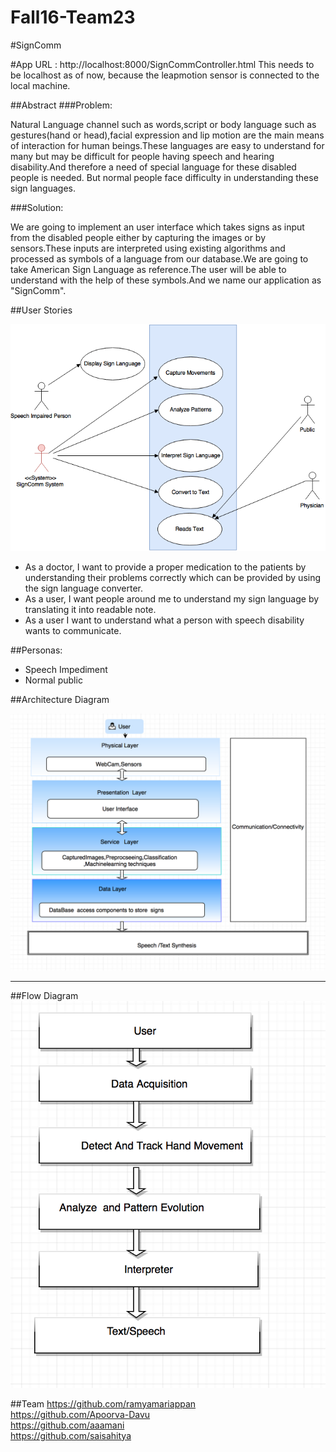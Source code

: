 # Fall16-Team23

#SignComm

#App URL : http://localhost:8000/SignCommController.html 
This needs to be localhost as of now, because the leapmotion sensor is connected to the local machine.

##Abstract
###Problem:


Natural Language channel such as words,script or body language such as gestures(hand or head),facial expression and lip motion are the main means of interaction for human beings.These languages are easy to understand for many  but may be difficult for  people having speech and hearing disability.And therefore a need of special language for these disabled people is needed. But normal people face difficulty in understanding these sign languages.


###Solution:


We are going to implement an user interface which takes signs as input from the disabled people either by capturing the images or by sensors.These inputs are interpreted using existing algorithms and processed as symbols of a language from our database.We are going to take American Sign Language as reference.The user will be able to understand with the help of these symbols.And we name our application as "SignComm".

##User Stories

![alt tag](https://github.com/SJSU272Lab/Fall16-Team23/blob/master/FinalProject/usecase.png)


- As a doctor, I want to provide a proper  medication to the patients by understanding their problems  correctly which can be provided by using the sign language converter.
- As a user, I want people around me to understand my sign language by translating it into readable note.
- As a user I want to understand what a person with speech disability wants to communicate.

##Personas:
- Speech Impediment 
- Normal public



##Architecture Diagram

![alt tag](https://github.com/SJSU272Lab/Fall16-Team23/blob/master/FinalProject/architecture.png)

***

##Flow Diagram
![alt tag](https://github.com/SJSU272Lab/Fall16-Team23/blob/master/FinalProject/flowchart.png)

##Team
https://github.com/ramyamariappan <br>
https://github.com/Apoorva-Davu<br>
https://github.com/aaamani<br>
https://github.com/saisahitya
